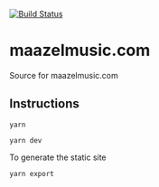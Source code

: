 [![Build Status](https://travis-ci.org/hugomassing/maazelmusic.com.svg?branch=master)](https://travis-ci.org/hugomassing/maazelmusic.com)

# maazelmusic.com
Source for maazelmusic.com

## Instructions
```yarn```

```yarn dev```


To generate the static site

```yarn export```
